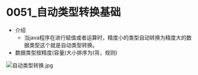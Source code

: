 # 0051_自动类型转换基础

- 介绍
    - 当java程序在进行赋值或者运算时，精度小的类型自动转换为精度大的数据类型这个就是自动类型转换。
- 数据类型按精度(容量)大小排序为(背，规则)

![自动类型转换.jpg](https://prod-files-secure.s3.us-west-2.amazonaws.com/4b165318-6383-451c-8845-110b786c9f0a/c5f26475-d75d-4d58-9eda-d0eb90ed08a7/%E8%87%AA%E5%8A%A8%E7%B1%BB%E5%9E%8B%E8%BD%AC%E6%8D%A2.jpg)
